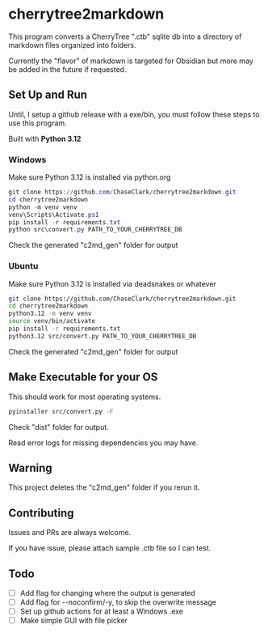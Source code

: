 # cherrytree2markdown

This program converts a CherryTree ".ctb" sqlite db into a directory of markdown files organized into folders.

Currently the "flavor" of markdown is targeted for Obsidian but more may be added in the future if requested.

## Set Up and Run

Until, I setup a github release with a exe/bin, you must follow these steps to use this program.

Built with **Python 3.12**

### Windows

Make sure Python 3.12 is installed via python.org

```powershell
git clone https://github.com/ChaseClark/cherrytree2markdown.git
cd cherrytree2markdown
python -m venv venv
venv\Scripts\Activate.ps1
pip install -r requirements.txt
python src\convert.py PATH_TO_YOUR_CHERRYTREE_DB
```

Check the generated "c2md_gen" folder for output

### Ubuntu

Make sure Python 3.12 is installed via deadsnakes or whatever

```bash
git clone https://github.com/ChaseClark/cherrytree2markdown.git
cd cherrytree2markdown
python3.12 -m venv venv
source venv/bin/activate
pip install -r requirements.txt
python3.12 src/convert.py PATH_TO_YOUR_CHERRYTREE_DB
```

Check the generated "c2md_gen" folder for output

## Make Executable for your OS

This should work for most operating systems.

```bash
pyinstaller src/convert.py -F
```

Check "dist" folder for output.

Read error logs for missing dependencies you may have.

## Warning

This project deletes the "c2md_gen" folder if you rerun it.

## Contributing

Issues and PRs are always welcome.

If you have issue, please attach sample .ctb file so I can test.

## Todo

- [ ] Add flag for changing where the output is generated
- [ ] Add flag for --noconfirm/-y, to skip the overwrite message
- [ ] Set up github actions for at least a Windows .exe
- [ ] Make simple GUI with file picker
